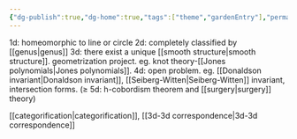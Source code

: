 ```yaml
---
{"dg-publish":true,"dg-home":true,"tags":["theme","gardenEntry"],"permalink":"/low-dimensional topology/","dgPassFrontmatter":true,"created":"2024-11-24T14:36:24.361+01:00","updated":"2025-03-16T13:47:58.903+01:00"}
---
```



1d: homeomorphic to line or circle
2d: completely classified by [[genus\|genus]]
3d: there exist a unique [[smooth structure\|smooth structure]]. geometrization project. eg. knot theory-[[Jones polynomials\|Jones polynomials]]. 
4d: open problem. 
     eg. [[Donaldson invariant\|Donaldson invariant]], [[Seiberg-Witten\|Seiberg-Witten]] invariant, intersection forms.
($\geq$ 5d: h-cobordism theorem and [[surgery\|surgery]] theory)

[[categorification\|categorification]], [[3d-3d correspondence\|3d-3d correspondence]]

